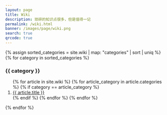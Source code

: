 ```yaml
---
layout: page
title: Wiki
description: 琐碎的知识点很多，但是值得一记
permalink: /wiki.html
banner: /images/page/wiki.png
search: true
qrcode: true
---
```


{% assign sorted_categories = site.wiki | map: "categories" | sort | uniq %}
{% for category in sorted_categories %}
  <h3 name="{{ category }}" id="{{ category}}">{{ category }}</h3>
  <ol class="posts-list">
    {% for article in site.wiki %}
      {% for article_category in article.categories %}
        {% if category == article_category %}
          <li class="posts-list-item"><a class="posts-list-name" href="{{ article.url }}">{{ article.title }}</a></li>
        {% endif %}
      {% endfor %}
    {% endfor %}
  </ol>
{% endfor %}